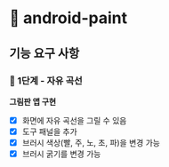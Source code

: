# 🎨 android-paint

## 기능 요구 사항

### 🚀 1단계 - 자유 곡선
**그림판 앱 구현**
- [x] 화면에 자유 곡선을 그릴 수 있음
- [x] 도구 패널을 추가
- [x] 브러시 색상(빨, 주, 노, 초, 파)을 변경 가능
- [x] 브러시 굵기를 변경 가능
